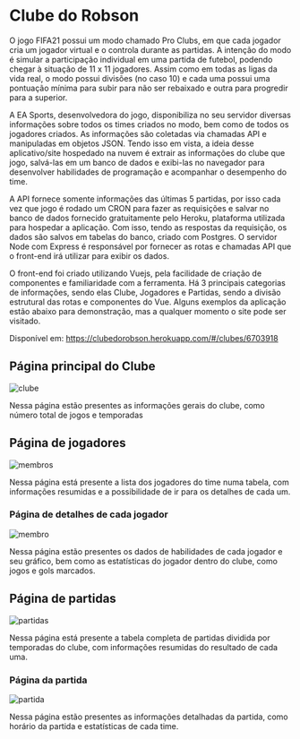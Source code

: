 # Clube do Robson

O jogo FIFA21 possui um modo chamado Pro Clubs, em que cada jogador cria um jogador virtual e o controla durante as partidas. A intenção do modo é simular a participação individual em uma partida de futebol, podendo chegar à situação de 11 x 11 jogadores. Assim como em todas as ligas da vida real, o modo possui divisões (no caso 10) e cada uma possui uma pontuação mínima para subir para não ser rebaixado e outra para progredir para a superior.

A EA Sports, desenvolvedora do jogo, disponibiliza no seu servidor diversas informações sobre todos os times criados no modo, bem como de todos os jogadores criados. As informações são coletadas via chamadas API e manipuladas em objetos JSON. Tendo isso em vista, a ideia desse aplicativo/site hospedado na nuvem é extrair as informações do clube que jogo, salvá-las em um banco de dados e exibi-las no navegador para desenvolver habilidades de programação e acompanhar o desempenho do time.

A API fornece somente informações das últimas 5 partidas, por isso cada vez que jogo é rodado um CRON para fazer as requisições e salvar no banco de dados fornecido gratuitamente pelo Heroku, plataforma utilizada para hospedar a aplicação. Com isso, tendo as respostas da requisição, os dados são salvos em tabelas do banco, criado com Postgres. O servidor Node com Express é responsável por fornecer as rotas e chamadas API que o front-end irá utilizar para exibir os dados.

O front-end foi criado utilizando Vuejs, pela facilidade de criação de componentes e familiaridade com a ferramenta. Há 3 principais categorias de informações, sendo elas Clube, Jogadores e Partidas, sendo a divisão estrutural das rotas e componentes do Vue. Alguns exemplos da aplicação estão abaixo para demonstração, mas a qualquer momento o site pode ser visitado.

Disponível em: https://clubedorobson.herokuapp.com/#/clubes/6703918

## Página principal do Clube
![clube](https://user-images.githubusercontent.com/31597278/110321372-5a5f3680-7ff0-11eb-9a03-6f2d5ab67f2c.JPG)

Nessa página estão presentes as informações gerais do clube, como número total de jogos e temporadas

## Página de jogadores
![membros](https://user-images.githubusercontent.com/31597278/110321905-14ef3900-7ff1-11eb-9808-e51b942b46df.JPG)

Nessa página está presente a lista dos jogadores do time numa tabela, com informações resumidas e a possibilidade de ir para os detalhes de cada um.

### Página de detalhes de cada jogador
![membro](https://user-images.githubusercontent.com/31597278/110321405-63e89e80-7ff0-11eb-8095-d2d8b2ce8a66.JPG)

Nessa página estão presentes os dados de habilidades de cada jogador e seu gráfico, bem como as estatísticas do jogador dentro do clube, como jogos e gols marcados.

## Página de partidas
![partidas](https://user-images.githubusercontent.com/31597278/110321658-c17ceb00-7ff0-11eb-9123-8e1804a603bd.JPG)

Nessa página está presente a tabela completa de partidas dividida por temporadas do clube, com informações resumidas do resultado de cada uma.

### Página da partida
![partida](https://user-images.githubusercontent.com/31597278/110321439-6fd46080-7ff0-11eb-891a-28bb8f3730b7.JPG)


Nessa página estão presentes as informações detalhadas da partida, como horário da partida e estatísticas de cada time.
